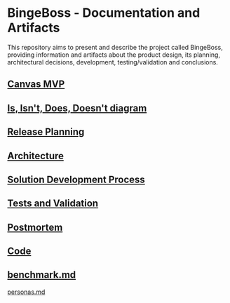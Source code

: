 # BingeBoss - Documentation and Artifacts

This repository aims to present and describe the project called BingeBoss, providing information and artifacts about the product design, its planning, architectural decisions, development, testing/validation and conclusions.

## [Canvas MVP](canvas-mvp.md)

## [Is, Isn't, Does, Doesn't diagram](is-isnt-does-doesnt.md)

## [Release Planning](release-planning.md)

## [Architecture](architecture.md)

## [Solution Development Process](solution-development-process.md)

## [Tests and Validation](tests.md)

## [Postmortem](postmortem.md)

## [Code](code.md)

## [benchmark.md](benchmark.md "mention") <a href="#benchmark" id="benchmark"></a>

[personas.md](personas.md "mention")
